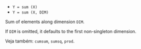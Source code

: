 * `Y = sum (X)`
* `Y = sum (X, DIM)`

Sum of elements along dimension `DIM`.

If `DIM` is omitted, it defaults to the first non-singleton
dimension.

Veja também: `cumsum`, `sumsq`, `prod`.
